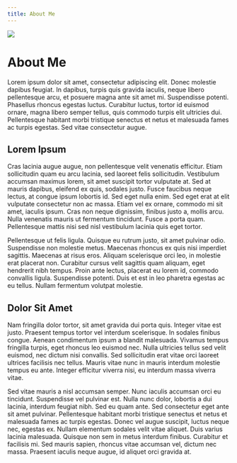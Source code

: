 ```yaml
---
title: About Me
---
```


<img class="profile-photo" src="https://images.unsplash.com/photo-1534528741775-53994a69daeb?ixlib=rb-4.0.3&ixid=M3wxMjA3fDB8MHxwaG90by1wYWdlfHx8fGVufDB8fHx8fA%3D%3D&auto=format&fit=crop&w=1364&q=80">

# About Me

Lorem ipsum dolor sit amet, consectetur adipiscing elit. Donec molestie dapibus feugiat. In dapibus, turpis quis gravida iaculis, neque libero pellentesque arcu, et posuere magna ante sit amet mi. Suspendisse potenti. Phasellus rhoncus egestas luctus. Curabitur luctus, tortor id euismod ornare, magna libero semper tellus, quis commodo turpis elit ultricies dui. Pellentesque habitant morbi tristique senectus et netus et malesuada fames ac turpis egestas. Sed vitae consectetur augue.

## Lorem Ipsum

Cras lacinia augue augue, non pellentesque velit venenatis efficitur. Etiam sollicitudin quam eu arcu lacinia, sed laoreet felis sollicitudin. Vestibulum accumsan maximus lorem, sit amet suscipit tortor vulputate at. Sed at mauris dapibus, eleifend ex quis, sodales justo. Fusce faucibus neque lectus, at congue ipsum lobortis id. Sed eget nulla enim. Sed eget erat at elit vulputate consectetur non ac massa. Etiam vel ex ornare, commodo mi sit amet, iaculis ipsum. Cras non neque dignissim, finibus justo a, mollis arcu. Nulla venenatis mauris ut fermentum tincidunt. Fusce a porta quam. Pellentesque mattis nisi sed nisl vestibulum lacinia quis eget tortor.

Pellentesque ut felis ligula. Quisque eu rutrum justo, sit amet pulvinar odio. Suspendisse non molestie metus. Maecenas rhoncus ex quis nisi imperdiet sagittis. Maecenas at risus eros. Aliquam scelerisque orci leo, in molestie erat placerat non. Curabitur cursus velit sagittis quam aliquam, eget hendrerit nibh tempus. Proin ante lectus, placerat eu lorem id, commodo convallis ligula. Suspendisse potenti. Duis et est in leo pharetra egestas ac eu tellus. Nullam fermentum volutpat molestie.

## Dolor Sit Amet

Nam fringilla dolor tortor, sit amet gravida dui porta quis. Integer vitae est justo. Praesent tempus tortor vel interdum scelerisque. In sodales finibus congue. Aenean condimentum ipsum a blandit malesuada. Vivamus tempus fringilla turpis, eget rhoncus leo euismod nec. Nulla ultricies tellus sed velit euismod, nec dictum nisi convallis. Sed sollicitudin erat vitae orci laoreet ultrices facilisis nec tellus. Mauris vitae nunc in mauris interdum molestie tempus eu ante. Integer efficitur viverra nisi, eu interdum massa viverra vitae.

Sed vitae mauris a nisl accumsan semper. Nunc iaculis accumsan orci eu tincidunt. Suspendisse vel pulvinar est. Nulla nunc dolor, lobortis a dui lacinia, interdum feugiat nibh. Sed eu quam ante. Sed consectetur eget ante sit amet pulvinar. Pellentesque habitant morbi tristique senectus et netus et malesuada fames ac turpis egestas. Donec vel augue suscipit, luctus neque nec, egestas ex. Nullam elementum sodales velit vitae aliquet. Duis varius lacinia malesuada. Quisque non sem in metus interdum finibus. Curabitur et facilisis mi. Sed mauris sapien, rhoncus vitae accumsan vel, dictum nec massa. Praesent iaculis neque augue, id aliquet orci gravida at.
